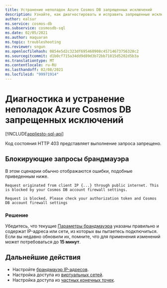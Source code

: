 ```yaml
---
title: Устранение неполадок Azure Cosmos DB запрещенных исключений
description: Узнайте, как диагностировать и исправить запрещенные исключения.
author: ealsur
ms.service: cosmos-db
ms.subservice: cosmosdb-sql
ms.date: 02/05/2021
ms.author: maquaran
ms.topic: troubleshooting
ms.reviewer: sngun
ms.openlocfilehash: 0854e5d2c323df695460908c45714673756328c2
ms.sourcegitcommit: d1b0cf715a34dd9d89d3b72bb71815d5202d5b3a
ms.translationtype: MT
ms.contentlocale: ru-RU
ms.lasthandoff: 02/08/2021
ms.locfileid: "99971914"
---
```

# <a name="diagnose-and-troubleshoot-azure-cosmos-db-forbidden-exceptions"></a>Диагностика и устранение неполадок Azure Cosmos DB запрещенных исключений
[!INCLUDE[appliesto-sql-api](includes/appliesto-sql-api.md)]

Код состояния HTTP 403 представляет выполнение запроса запрещено.

## <a name="firewall-blocking-requests"></a>Блокирующие запросы брандмауэра
В этом сценарии обычно отображаются ошибки, подобные приведенным ниже.

```
Request originated from client IP {...} through public internet. This is blocked by your Cosmos DB account firewall settings.
```

```
Request is blocked. Please check your authorization token and Cosmos DB account firewall settings
```

### <a name="solution"></a>Решение
Убедитесь, что текущие [Параметры брандмауэра](how-to-configure-firewall.md) указаны правильно и содержат IP-адреса или сети, из которых вы пытаетесь подключиться.
Если вы недавно обновили их, помните, что для применения изменений может потребоваться до **15 минут**.

## <a name="next-steps"></a>Дальнейшие действия
* Настройте [брандмауэр IP-адресов](how-to-configure-firewall.md).
* Настройка доступа из [виртуальных сетей](how-to-configure-vnet-service-endpoint.md).
* Настройка доступа из [частных конечных точек](how-to-configure-private-endpoints.md).
